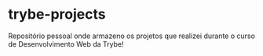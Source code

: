 # trybe-projects
Repositório pessoal onde armazeno os projetos que realizei durante o curso de Desenvolvimento Web da Trybe!
